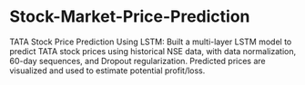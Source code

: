 # Stock-Market-Price-Prediction
TATA Stock Price Prediction Using LSTM: Built a multi-layer LSTM model to predict TATA stock prices using historical NSE data, with data normalization, 60-day sequences, and Dropout regularization. Predicted prices are visualized and used to estimate potential profit/loss.
